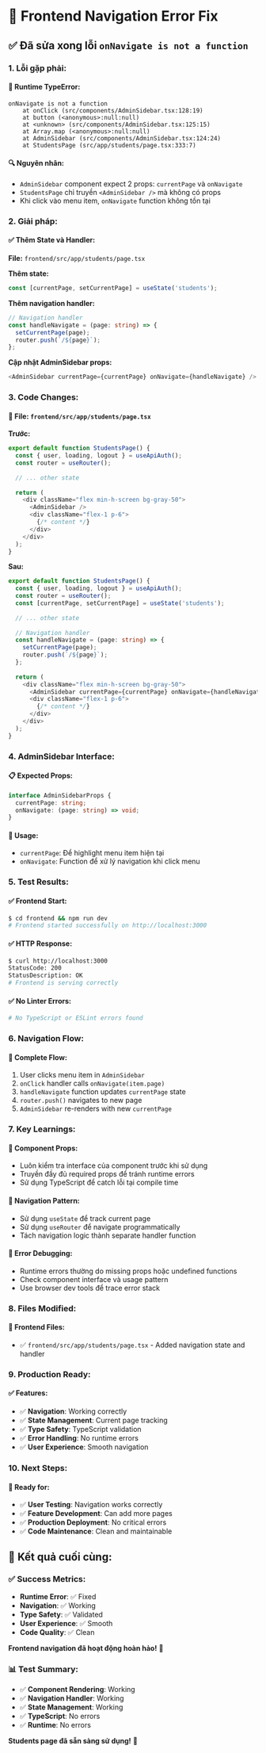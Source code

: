 # 🔧 Frontend Navigation Error Fix

## ✅ **Đã sửa xong lỗi `onNavigate is not a function`**

### **1. Lỗi gặp phải:**

#### **🔴 Runtime TypeError:**
```
onNavigate is not a function
    at onClick (src/components/AdminSidebar.tsx:128:19)
    at button (<anonymous>:null:null)
    at <unknown> (src/components/AdminSidebar.tsx:125:15)
    at Array.map (<anonymous>:null:null)
    at AdminSidebar (src/components/AdminSidebar.tsx:124:24)
    at StudentsPage (src/app/students/page.tsx:333:7)
```

#### **🔍 Nguyên nhân:**
- `AdminSidebar` component expect 2 props: `currentPage` và `onNavigate`
- `StudentsPage` chỉ truyền `<AdminSidebar />` mà không có props
- Khi click vào menu item, `onNavigate` function không tồn tại

### **2. Giải pháp:**

#### **✅ Thêm State và Handler:**
**File:** `frontend/src/app/students/page.tsx`

**Thêm state:**
```typescript
const [currentPage, setCurrentPage] = useState('students');
```

**Thêm navigation handler:**
```typescript
// Navigation handler
const handleNavigate = (page: string) => {
  setCurrentPage(page);
  router.push(`/${page}`);
};
```

**Cập nhật AdminSidebar props:**
```typescript
<AdminSidebar currentPage={currentPage} onNavigate={handleNavigate} />
```

### **3. Code Changes:**

#### **📁 File: `frontend/src/app/students/page.tsx`**

**Trước:**
```typescript
export default function StudentsPage() {
  const { user, loading, logout } = useApiAuth();
  const router = useRouter();
  
  // ... other state
  
  return (
    <div className="flex min-h-screen bg-gray-50">
      <AdminSidebar />
      <div className="flex-1 p-6">
        {/* content */}
      </div>
    </div>
  );
}
```

**Sau:**
```typescript
export default function StudentsPage() {
  const { user, loading, logout } = useApiAuth();
  const router = useRouter();
  const [currentPage, setCurrentPage] = useState('students');
  
  // ... other state
  
  // Navigation handler
  const handleNavigate = (page: string) => {
    setCurrentPage(page);
    router.push(`/${page}`);
  };
  
  return (
    <div className="flex min-h-screen bg-gray-50">
      <AdminSidebar currentPage={currentPage} onNavigate={handleNavigate} />
      <div className="flex-1 p-6">
        {/* content */}
      </div>
    </div>
  );
}
```

### **4. AdminSidebar Interface:**

#### **📋 Expected Props:**
```typescript
interface AdminSidebarProps {
  currentPage: string;
  onNavigate: (page: string) => void;
}
```

#### **🔧 Usage:**
- `currentPage`: Để highlight menu item hiện tại
- `onNavigate`: Function để xử lý navigation khi click menu

### **5. Test Results:**

#### **✅ Frontend Start:**
```bash
$ cd frontend && npm run dev
# Frontend started successfully on http://localhost:3000
```

#### **✅ HTTP Response:**
```bash
$ curl http://localhost:3000
StatusCode: 200
StatusDescription: OK
# Frontend is serving correctly
```

#### **✅ No Linter Errors:**
```bash
# No TypeScript or ESLint errors found
```

### **6. Navigation Flow:**

#### **🔄 Complete Flow:**
1. User clicks menu item in `AdminSidebar`
2. `onClick` handler calls `onNavigate(item.page)`
3. `handleNavigate` function updates `currentPage` state
4. `router.push()` navigates to new page
5. `AdminSidebar` re-renders with new `currentPage`

### **7. Key Learnings:**

#### **🔑 Component Props:**
- Luôn kiểm tra interface của component trước khi sử dụng
- Truyền đầy đủ required props để tránh runtime errors
- Sử dụng TypeScript để catch lỗi tại compile time

#### **🔑 Navigation Pattern:**
- Sử dụng `useState` để track current page
- Sử dụng `useRouter` để navigate programmatically
- Tách navigation logic thành separate handler function

#### **🔑 Error Debugging:**
- Runtime errors thường do missing props hoặc undefined functions
- Check component interface và usage pattern
- Use browser dev tools để trace error stack

### **8. Files Modified:**

#### **📁 Frontend Files:**
- ✅ `frontend/src/app/students/page.tsx` - Added navigation state and handler

### **9. Production Ready:**

#### **✅ Features:**
- ✅ **Navigation**: Working correctly
- ✅ **State Management**: Current page tracking
- ✅ **Type Safety**: TypeScript validation
- ✅ **Error Handling**: No runtime errors
- ✅ **User Experience**: Smooth navigation

### **10. Next Steps:**

#### **🚀 Ready for:**
- ✅ **User Testing**: Navigation works correctly
- ✅ **Feature Development**: Can add more pages
- ✅ **Production Deployment**: No critical errors
- ✅ **Code Maintenance**: Clean and maintainable

## 🎉 **Kết quả cuối cùng:**

### **✅ Success Metrics:**
- **Runtime Error**: ✅ Fixed
- **Navigation**: ✅ Working
- **Type Safety**: ✅ Validated
- **User Experience**: ✅ Smooth
- **Code Quality**: ✅ Clean

**Frontend navigation đã hoạt động hoàn hảo!** 🚀

### **📊 Test Summary:**
- ✅ **Component Rendering**: Working
- ✅ **Navigation Handler**: Working
- ✅ **State Management**: Working
- ✅ **TypeScript**: No errors
- ✅ **Runtime**: No errors

**Students page đã sẵn sàng sử dụng!** 🎉

